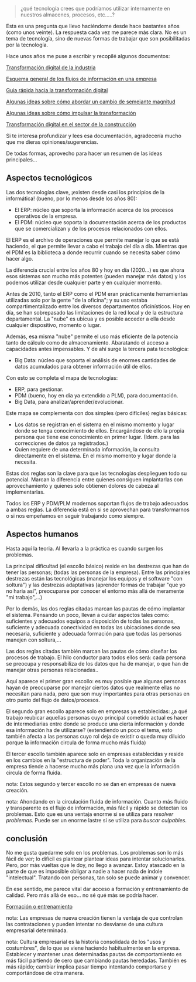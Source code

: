 >¿qué tecnología crees que podríamos utilizar internamente en nuestros almacenes, procesos, etc…..?

Esta es una pregunta que llevo haciéndome desde hace bastantes años (como unos veinte). La respuesta cada vez me parece más clara. No es un tema de tecnología, sino de nuevas formas de trabajar que son posibilitadas por la tecnología.

Hace unos años me puse a escribir y recopilé algunos documentos:

[Transformación digital de la industria](https://www.susosise.es/documentos/Transformacion_digital_de_la_industria.pdf)

[Esquema general de los flujos de información en una empresa](https://www.susosise.es/documentos/Empresa_4.0_-_Esquema_general_de_los_flujos_de_informacion_en_una_empresa_digitalizada.png)

[Guia rápida hacia la transformación digital](https://github.com/JuanMuruaOlalde/TransformacionDigital/blob/main/Guia_r%C3%A1pida_hacia_la_transformaci%C3%B3n_digital.md)

[Algunas ideas sobre cómo abordar un cambio de semejante magnitud](https://www.susosise.es/documentos/ensayo_-_como_abordar_un_cambio_de_semejante_magnitud.pdf)

[Algunas ideas sobre cómo impulsar la transformación](https://www.susosise.es/documentos/ensayo_-_como_impulsar_la_transformacion_digital.pdf)

[Transformación digital en el sector de la construcción](https://www.susosise.es/documentos/Industrializacion_y_transformacion_digital_de_la_construccion.pdf)

Si te interesa profundizar y lees esa documentación, agradecería mucho que me dieras opiniones/sugerencias.


De todas formas, aprovecho para hacer un resumen de las ideas principales...

## Aspectos tecnológicos

Las dos tecnologías clave, ¡existen desde casi los principios de la informática! (bueno, por lo menos desde los años 80):

- El ERP: núcleo que soporta la información acerca de los procesos operativos de la empresa.
- El PDM: núcleo que soporta la documentación acerca de los productos que se comercializan y de los procesos relacionados con ellos.

El ERP es el archivo de operaciones que permite manejar lo que se está haciendo, el que permite llevar a cabo el trabajo del día a día. Mientras que el PDM es la biblioteca a donde recurrir cuando se necesita saber cómo hacer algo.

La diferencia crucial entre los años 80 y hoy en día (2020...) es que ahora esos sistemas son mucho más potentes (pueden manejar más datos) y los podemos utilizar desde cualquier parte y en cualquier momento. 

Antes de 2010, tanto el ERP como el PDM eran prácticamente herramientas utilizadas solo por la gente "de la oficina"; y su uso estaba compartimentalizado entre los diversos departamentos oficinísticos. Hoy en día, se han sobrepasado las limitaciones de la red local y de la estructura departamental. La "nube" es ubicua y es posible acceder a ella desde cualquier dispositivo, momento o lugar.

Además, esa misma "nube" permite el uso más eficiente de la potencia tanto de cálculo como de almacenamiento. Abaratando el acceso a capacidades antes impensables. Y de ahí surge la tercera pata tecnológica:

- Big Data: núcleo que soporta el análisis de enormes cantidades de datos acumulados para obtener información útil de ellos.

Con esto se completa el mapa de tecnologías:

- ERP, para gestionar.
- PDM (bueno, hoy en día ya extendido a PLM), para documentación.
- Big Data, para analizar/aprender/evolucionar.

Este mapa se complementa con dos simples (pero difíciles) reglas básicas: 

- Los datos se registran en el sistema en el mismo momento y lugar donde se tenga conocimiento de ellos. Encargándose de ello la propia persona que tiene ese conocimiento en primer lugar. (Idem. para las correcciones de datos ya registrados.)
- Quien requiere de una determinada información, la consulta directamente en el sistema. En el mismo momento y lugar donde la necesita.

Estas dos reglas son la clave para que las tecnologías desplieguen todo su potencial. Marcan la diferencia entre quienes consiguen implantarlas con aprovechamiento y quienes solo obtienen dolores de cabeza al implementarlas.

Todos los ERP y PDM/PLM modernos soportan flujos de trabajo adecuados a ambas reglas. La diferencia está en si se aprovechan para transformarnos o si nos empeñamos en seguir trabajando como siempre.

## Aspectos humanos

Hasta aquí la teoria. Al llevarla a la práctica es cuando surgen los problemas. 

La principal dificultad (el escollo básico) reside en las destrezas que han de tener las personas; (todas las personas de la empresa). Entre las principales destrezas están las  tecnológicas (manejar los equipos y el software "con soltura") y las destrezas adaptativas (aprender formas de trabajar "que yo no haria así", preocuparse por conocer el entorno más allá de meramente "mi trabajo",...)

Por lo demás, las dos reglas citadas marcan las pautas de cómo implantar el sistema. Pensando un poco, llevan a cuidar aspectos tales como: suficientes y adecuados equipos a disposición de todas las personas, suficiente y adecuada conectividad en todas las ubicaciones donde sea necesaria, suficiente y adecuada formación para que todas las personas manejen con soltura,... 

Las dos reglas citadas también marcan las pautas de cómo diseñar los procesos de trabajo. El hilo conductor para todos ellos será: cada persona se preocupa y responsabiliza de los datos que ha de manejar, o que han de manejar otras personas relacionadas..

Aquí aparece el primer gran escollo: es muy posible que algunas personas hayan de preocuparse por manejar ciertos datos que realmente ellas no necesitan para nada, pero que son muy importantes para otras personas en otro punto del flujo de datos/procesos.

El segundo gran escollo aparece solo en empresas ya establecidas: ¿a qué trabajo reubicar aquellas personas cuyo principal cometido actual es hacer de intermediarias entre donde se produce una cierta información y donde esa información ha de utilizarse? (extendiendo un poco el tema, esto también afecta a las personas cuyo rol deja de existir o queda muy diluido porque la información circula de forma mucho más fluida)

El tercer escollo también aparece solo en empresas establecidas y reside en los cambios en la "estructura de poder". Toda la organización de la empresa tiende a hacerse mucho más plana una vez que la información circula de forma fluida.

nota: Estos segundo y tercer escollo no se dan en empresas de nueva creación.

nota:
Ahondando en la circulación fluida de información. Cuanto más fluido y transparente es el flujo de información, más fácil y rápido se detectan los problemas. Esto que es una ventaja enorme si se utiliza para *resolver problemas*. Puede ser un enorme lastre si se utiliza para *buscar culpables*. 


## conclusión

No me gusta quedarme solo en los problemas. Los problemas son lo más fácil de ver; lo difícil es plantear plantear ideas para intentar solucionarlos. Pero, por más vueltas que le doy, no llego a avanzar. Estoy atascado en la parte de que es imposible obligar a nadie a hacer nada de índole "intelectual". Tratando con personas, tan solo se puede animar y convencer.

En ese sentido, me parece vital dar acceso a formación y entrenamiento de calidad. Pero más allá de eso... no sé qué más se podría hacer.

[Formación o entrenamiento](https://github.com/JuanMuruaOlalde/TransformacionDigital/blob/main/Formacion%20o%20Entrenamiento.md)

nota: Las empresas de nueva creación tienen la ventaja de que controlan las contrataciones y pueden intentar no desviarse de una cultura empresarial determinada.

nota: 
Cultura empresarial es la historia consolidada de los "usos y costumbres", de lo que se viene haciendo habitualmente en la empresa. 
Establecer y mantener unas determinadas pautas de comportamiento es más fácil partiendo de cero que cambiando pautas heredadas. También es más rápido; cambiar implica pasar tiempo intentando comportarse y comportándose de otra manera.

